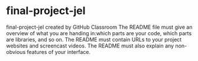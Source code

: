 # final-project-jel
final-project-jel created by GitHub Classroom
The README file must give an overview of what you are handing in:which parts are your code, which parts are libraries, and so on. The README must contain URLs to your project websites and screencast videos. The README must also explain any non-obvious features of your interface.
